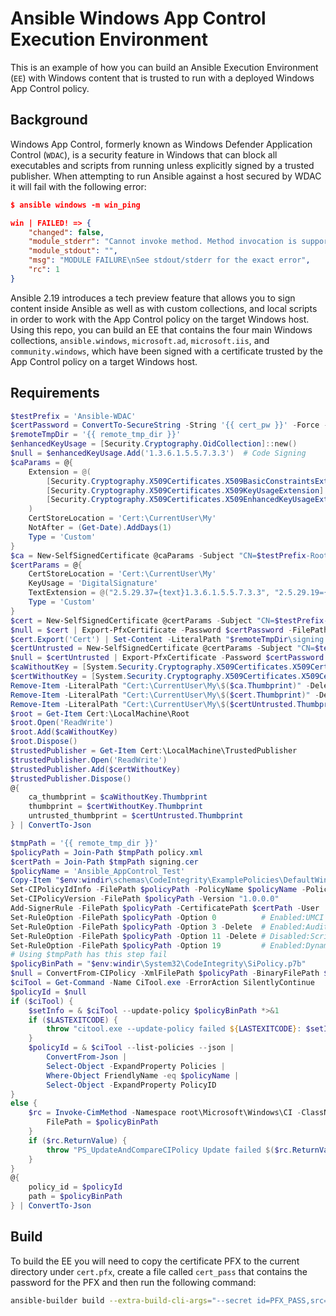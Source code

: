 # Ansible Windows App Control Execution Environment
This is an example of how you can build an Ansible Execution Environment (`EE`) with Windows content that is trusted to run with a deployed Windows App Control policy.

## Background
Windows App Control, formerly known as Windows Defender Application Control (`WDAC`), is a security feature in Windows that can block all executables and scripts from running unless explicitly signed by a trusted publisher.
When attempting to run Ansible against a host secured by WDAC it will fail with the following error:

```json
$ ansible windows -m win_ping

win | FAILED! => {
    "changed": false,
    "module_stderr": "Cannot invoke method. Method invocation is supported only on core types in this language mode.\r\n    + CategoryInfo          : InvalidOperation: (:) [], RuntimeException\r\n    + FullyQualifiedErrorId : MethodInvocationNotSupportedInConstrainedLanguage\r\n",
    "module_stdout": "",
    "msg": "MODULE FAILURE\nSee stdout/stderr for the exact error",
    "rc": 1
}
```

Ansible 2.19 introduces a tech preview feature that allows you to sign content inside Ansible as well as with custom collections, and local scripts in order to work with the App Control policy on the target Windows host.
Using this repo, you can build an EE that contains the four main Windows collections, `ansible.windows`, `microsoft.ad`, `microsoft.iis`, and `community.windows`, which have been signed with a certificate trusted by the App Control policy on a target Windows host.

## Requirements


```powershell
$testPrefix = 'Ansible-WDAC'
$certPassword = ConvertTo-SecureString -String '{{ cert_pw }}' -Force -AsPlainText
$remoteTmpDir = '{{ remote_tmp_dir }}'
$enhancedKeyUsage = [Security.Cryptography.OidCollection]::new()
$null = $enhancedKeyUsage.Add('1.3.6.1.5.5.7.3.3')  # Code Signing
$caParams = @{
    Extension = @(
        [Security.Cryptography.X509Certificates.X509BasicConstraintsExtension]::new($true, $false, 0, $true),
        [Security.Cryptography.X509Certificates.X509KeyUsageExtension]::new('KeyCertSign', $false),
        [Security.Cryptography.X509Certificates.X509EnhancedKeyUsageExtension ]::new($enhancedKeyUsage, $false)
    )
    CertStoreLocation = 'Cert:\CurrentUser\My'
    NotAfter = (Get-Date).AddDays(1)
    Type = 'Custom'
}
$ca = New-SelfSignedCertificate @caParams -Subject "CN=$testPrefix-Root"
$certParams = @{
    CertStoreLocation = 'Cert:\CurrentUser\My'
    KeyUsage = 'DigitalSignature'
    TextExtension = @("2.5.29.37={text}1.3.6.1.5.5.7.3.3", "2.5.29.19={text}")
    Type = 'Custom'
}
$cert = New-SelfSignedCertificate @certParams -Subject "CN=$testPrefix-Signed" -Signer $ca
$null = $cert | Export-PfxCertificate -Password $certPassword -FilePath "$remoteTmpDir\signing.pfx"
$cert.Export('Cert') | Set-Content -LiteralPath "$remoteTmpDir\signing.cer" -Encoding Byte
$certUntrusted = New-SelfSignedCertificate @certParams -Subject "CN=$testPrefix-Untrusted"
$null = $certUntrusted | Export-PfxCertificate -Password $certPassword -FilePath "$remoteTmpDir\untrusted.pfx"
$caWithoutKey = [System.Security.Cryptography.X509Certificates.X509Certificate2]::new($ca.Export('Cert'))
$certWithoutKey = [System.Security.Cryptography.X509Certificates.X509Certificate2]::new($cert.Export('Cert'))
Remove-Item -LiteralPath "Cert:\CurrentUser\My\$($ca.Thumbprint)" -DeleteKey -Force
Remove-Item -LiteralPath "Cert:\CurrentUser\My\$($cert.Thumbprint)" -DeleteKey -Force
Remove-Item -LiteralPath "Cert:\CurrentUser\My\$($certUntrusted.Thumbprint)" -DeleteKey -Force
$root = Get-Item Cert:\LocalMachine\Root
$root.Open('ReadWrite')
$root.Add($caWithoutKey)
$root.Dispose()
$trustedPublisher = Get-Item Cert:\LocalMachine\TrustedPublisher
$trustedPublisher.Open('ReadWrite')
$trustedPublisher.Add($certWithoutKey)
$trustedPublisher.Dispose()
@{
    ca_thumbprint = $caWithoutKey.Thumbprint
    thumbprint = $certWithoutKey.Thumbprint
    untrusted_thumbprint = $certUntrusted.Thumbprint
} | ConvertTo-Json

$tmpPath = '{{ remote_tmp_dir }}'
$policyPath = Join-Path $tmpPath policy.xml
$certPath = Join-Path $tmpPath signing.cer
$policyName = 'Ansible_AppControl_Test'
Copy-Item "$env:windir\schemas\CodeIntegrity\ExamplePolicies\DefaultWindows_Enforced.xml" $policyPath
Set-CIPolicyIdInfo -FilePath $policyPath -PolicyName $policyName -PolicyId (New-Guid)
Set-CIPolicyVersion -FilePath $policyPath -Version "1.0.0.0"
Add-SignerRule -FilePath $policyPath -CertificatePath $certPath -User
Set-RuleOption -FilePath $policyPath -Option 0          # Enabled:UMCI
Set-RuleOption -FilePath $policyPath -Option 3 -Delete  # Enabled:Audit Mode
Set-RuleOption -FilePath $policyPath -Option 11 -Delete # Disabled:Script Enforcement
Set-RuleOption -FilePath $policyPath -Option 19         # Enabled:Dynamic Code Security
# Using $tmpPath has this step fail
$policyBinPath = "$env:windir\System32\CodeIntegrity\SiPolicy.p7b"
$null = ConvertFrom-CIPolicy -XmlFilePath $policyPath -BinaryFilePath $policyBinPath
$ciTool = Get-Command -Name CiTool.exe -ErrorAction SilentlyContinue
$policyId = $null
if ($ciTool) {
    $setInfo = & $ciTool --update-policy $policyBinPath *>&1
    if ($LASTEXITCODE) {
        throw "citool.exe --update-policy failed ${LASTEXITCODE}: $setInfo"
    }
    $policyId = & $ciTool --list-policies --json |
        ConvertFrom-Json |
        Select-Object -ExpandProperty Policies |
        Where-Object FriendlyName -eq $policyName |
        Select-Object -ExpandProperty PolicyID
}
else {
    $rc = Invoke-CimMethod -Namespace root\Microsoft\Windows\CI -ClassName PS_UpdateAndCompareCIPolicy -MethodName Update -Arguments @{
        FilePath = $policyBinPath
    }
    if ($rc.ReturnValue) {
        throw "PS_UpdateAndCompareCIPolicy Update failed $($rc.ReturnValue)"
    }
}
@{
    policy_id = $policyId
    path = $policyBinPath
} | ConvertTo-Json
```


## Build
To build the EE you will need to copy the certificate PFX to the current directory under `cert.pfx`, create a file called `cert_pass` that contains the password for the PFX and then run the following command:

```bash
ansible-builder build --extra-build-cli-args="--secret id=PFX_PASS,src=$( pwd )/cert_pass"
```
